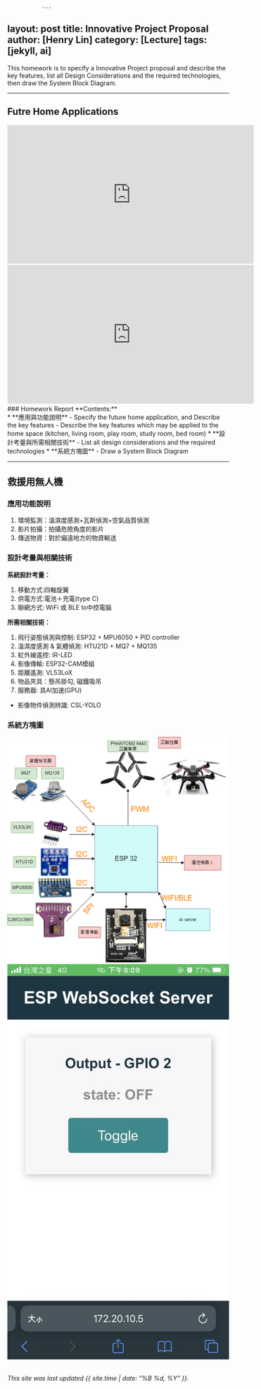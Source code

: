                ---
layout: post
title: Innovative Project Proposal
author: [Henry Lin]
category: [Lecture]
tags: [jekyll, ai]
---

This homework is to specify a Innovative Project proposal and describe the key features, list all Design Considerations and the required technologies, then draw the System Block Diagram.

---
## Futre Home Applications
<iframe width="560" height="315" src="https://www.youtube.com/embed/jo-Vt6_p7z8" title="YouTube video player" frameborder="0" allow="accelerometer; autoplay; clipboard-write; encrypted-media; gyroscope; picture-in-picture; web-share" allowfullscreen></iframe>
<iframe width="560" height="315" src="https://www.youtube.com/embed/4mwculdQ1XE" title="YouTube video player" frameborder="0" allow="accelerometer; autoplay; clipboard-write; encrypted-media; gyroscope; picture-in-picture; web-share" allowfullscreen></iframe>
### Homework Report
**Contents:**<br>
* **應用與功能說明**
  - Specify the future home application, and Describe the key features
  - Describe the key features which may be applied to the home space (kitchen, living room, play room, study room, bed room)
* **設計考量與所需相關技術**
  - List all design considerations and the required technologies
* **系統方塊圖**
  - Draw a System Block Diagram

---
## 救援用無人機
### 應用功能說明
1. 環境監測：溫濕度感測+瓦斯偵測+空氣品質偵測 
2. 影片拍攝：拍攝危險角度的影片
3. 傳送物資：對於偏遠地方的物資輸送

### 設計考量與相關技術
**系統設計考量：**<br>
1. 移動方式:四軸旋翼
2. 供電方式:電池＋充電(type C)
3. 聯網方式: WiFi 或 BLE to中控電腦

**所需相關技術：**
1. 飛行姿態偵測與控制: ESP32 + MPU6050 + PID controller
2. 溫濕度感測 & 氣體偵測: HTU21D +  MQ7 + MQ135
3. 紅外線遙控: IR-LED 
4. 影像傳輸: ESP32-CAM模組
5. 距離遙測: VL53LoX
5. 物品夾具：懸吊掛勾, 磁鐵吸吊
6. 服務器: 具AI加速(GPU)
  - 影像物件偵測辨識: CSL-YOLO

### 系統方塊圖
![](https://raw.githubusercontent.com/Henry911222/MCU-project/main/images/%E5%BE%AE%E6%8E%A7%E5%88%B6%E5%99%A8.png)
![](https://raw.githubusercontent.com/Henry911222/MCU-project/main/images/343922685_1382662665904531_1255439180559653735_n.jpg)
<br>
<br>

*This site was last updated {{ site.time | date: "%B %d, %Y" }}.*


